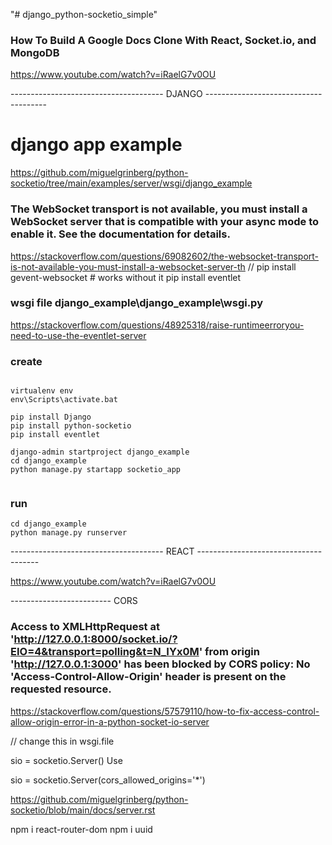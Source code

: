 "# django_python-socketio_simple" 

### How To Build A Google Docs Clone With React, Socket.io, and MongoDB
https://www.youtube.com/watch?v=iRaelG7v0OU



-------------------------------------- DJANGO --------------------------------------

# django app example
https://github.com/miguelgrinberg/python-socketio/tree/main/examples/server/wsgi/django_example



### The WebSocket transport is not available, you must install a WebSocket server that is compatible with your async mode to enable it. See the documentation for details.
https://stackoverflow.com/questions/69082602/the-websocket-transport-is-not-available-you-must-install-a-websocket-server-th
// pip install gevent-websocket # works without it
pip install eventlet

### wsgi file django_example\django_example\wsgi.py
https://stackoverflow.com/questions/48925318/raise-runtimeerroryou-need-to-use-the-eventlet-server

### create
```

virtualenv env
env\Scripts\activate.bat

pip install Django
pip install python-socketio
pip install eventlet

django-admin startproject django_example
cd django_example
python manage.py startapp socketio_app


```


### run
```
cd django_example 
python manage.py runserver
```

-------------------------------------- REACT --------------------------------------

https://www.youtube.com/watch?v=iRaelG7v0OU



------------------------- CORS
### Access to XMLHttpRequest at 'http://127.0.0.1:8000/socket.io/?EIO=4&transport=polling&t=N_IYx0M' from origin 'http://127.0.0.1:3000' has been blocked by CORS policy: No 'Access-Control-Allow-Origin' header is present on the requested resource.

https://stackoverflow.com/questions/57579110/how-to-fix-access-control-allow-origin-error-in-a-python-socket-io-server

// change this in wsgi.file

sio = socketio.Server()
Use

sio = socketio.Server(cors_allowed_origins='*')


https://github.com/miguelgrinberg/python-socketio/blob/main/docs/server.rst


npm i react-router-dom
npm i uuid
